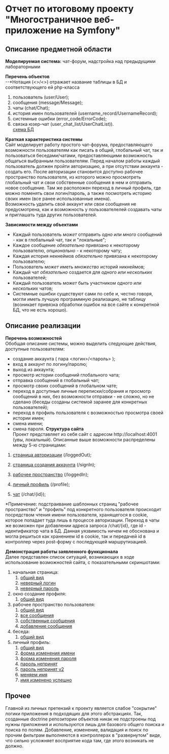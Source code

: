 # Отчет по итоговому проекту "Многостраничное веб-приложение на Symfony"  
## Описание предметной области  
**Моделируемая система:** чат-форум, надстройка над предыдущими лабораторными  
  
**Перечень объектов**  
--*Нотация (<>/<>) отражает название таблицы в БД и соответствующего ей php-класса
1. пользователь (user/User); 
2. сообщения (message/Message);
3. чаты (chat/Chat);
4. история имен пользователей (username_record/UsernameRecord);
5. системные ошибки (error_code/ErrorCode);
6. связка юзер-чат (user_chat_list/UserChatList)).  
[схема БД](https://github.com/AlShProgin/imageSource/blob/main/FinalProject_SS/FinalProjectDS.png)  
  
**Краткая характеристика системы**   
    Сайт моделирует работу простого чат-форума, предоставляющего возможности пользователям как писать в общий, глобальный чат, так и пользоваться беседами/чатами, предоставляющими возможность общаться выбранным пользователям. Перед началом работы каждый пользователь должен пройти авторизацию, а при отсутствии аккаунта - создать его. После авторизации становится доступно рабочее пространство пользователя, из которого можно просмотреть глобальный чат и свои собственные сообщения в нем и отправить новое сообщение. Там же расположен переход в личный профиль, где можно поменять свои логин/пароль, а также посмотреть историю своих имен (все ранее использованные имена).  
    Возможность удалить свой аккаунт или свои сообщения не предусмотрена, как и возможность у пользователелей создавать чаты и приглашать туда других пользователей.  
    
**Зависимости между объектами**  
+ Каждый пользователь *может* отправить *одно или много* сообщений - как в глобальный чат, так и "локальные";
+ Каждое сообщение *обязательно* привязано к некоторому пользователю, *опционально* - к некоторому чату;
+ Каждая история некнеймов *обязательно* привязана к некоторому пользователю;
+ Пользователь *может* иметь *множество* историй никнеймов;
+ Каждый чат *обязательно* создается для *одного или нескольких* пользователей;
+ Каждый пользователь *может* быть участником *одного или нескольких* чатов;
+ Системные ошибки существуют сами по себе и, честно говоря, могли иметь лучшую программную реализацию, не таблицу (возникает привязка обработки ошибок на все сайте к конкретной БД, что не есть хорошо).
## Описание реализации  
**Перечень возможностей**  
Обобщая описание системы, можно выделить следующие действия, доступные пользователям:  
+ создание аккаунта ( пара <логин>/<пароль> );
+ вход в аккаунт по логину/паролю;
+ выход из аккаунта;
+ просмотр истории сообщений глобального чата;
+ отправка сообщений в глобальный чат;
+ просмотр своих сообщений в глобальном чате;
+ переход в доступные личные переписки/собрания и просмотр сообщений в них, без возможности отправки - не сложно, но не сделано (беседы созданы системой заранее для конкретных пользователей);
+ переход в профиль пользователя с возможностью просмотра своей истории имен;
+ смена имени;
+ смена пароля.
**Структура сайта**  
Проект представляет из себя сайт с адресом http://localhost:4001 (увы, локальный). Описанные выше возможности распределены между 5-ю страницами:
1. [страница авторизации](https://github.com/AlShProgin/imageSource/blob/main/FinalProject_SS/1_StartingPage.png) (/loggedOut);

2. [страница создания аккаунта](https://github.com/AlShProgin/imageSource/blob/main/FinalProject_SS/4_SignInPage.png) (/signIn);

3. [рабочее пространство](https://github.com/AlShProgin/imageSource/blob/main/FinalProject_SS/5_UserWorkSpace.png) (/loggedIn);

4. [личный профиль](https://github.com/AlShProgin/imageSource/blob/main/FinalProject_SS/10_ProfileSettings.png) (/profile);

5. [чат](https://github.com/AlShProgin/imageSource/blob/main/FinalProject_SS/9_ChatMsgs.png) (/chat/{id}); 
 
\*Примечение: подстраивание шаблонных страниц "рабочее пространство" и "профиль" под конкретного пользователя происходит посредством чтения имени пользователя, хранящегося в cookie, которое попадает туда лишь в процессе авторизации. Переход в чаты же возможен при добавлении адреса запроса /chat/{id}, где id - идентификатор чата в БД. Данная уязвимость ничем не обоснована и могла решиться как хранением id в cookie, так и передачей id в контроллер через post-форму с последующей маршрутизацией. 
  
**Демонстрация работы заявленного функционала**  
Далее представлен список ситуаций, возникающих в ходе использование возможностей сайта, с показательными скриншотами:  
1. начальная страница:
    1. [общий вид](https://github.com/AlShProgin/imageSource/blob/main/FinalProject_SS/1_StartingPage.png)
    2. [неверный логин](https://github.com/AlShProgin/imageSource/blob/main/FinalProject_SS/2_LoginDenied.png)
    3. [неверный пароль](https://github.com/AlShProgin/imageSource/blob/main/FinalProject_SS/3_PasswordDenied.png)
2. окно создание профиля:
    1. [общий вид](https://github.com/AlShProgin/imageSource/blob/main/FinalProject_SS/4_SignInPage.png)
3. рабочее пространство пользователя:
    1. [общий вид](https://github.com/AlShProgin/imageSource/blob/main/FinalProject_SS/5_UserWorkSpace.png)
    1. [все сообщения](https://github.com/AlShProgin/imageSource/blob/main/FinalProject_SS/6_AllMsgs.png)
    2. [собственные сообщения](https://github.com/AlShProgin/imageSource/blob/main/FinalProject_SS/7_PersonalMsgs.png)
    3. [добавление сообщения](https://github.com/AlShProgin/imageSource/blob/main/FinalProject_SS/8_PostingMsg.png)
4. беседа:
    1. [общий вид](https://github.com/AlShProgin/imageSource/blob/main/FinalProject_SS/9_ChatMsgs.png)
5. личный профиль:
    1. [общий вид](https://github.com/AlShProgin/imageSource/blob/main/FinalProject_SS/10_ProfileSettings.png)
    2. [форма изменения имени](https://github.com/AlShProgin/imageSource/blob/main/FinalProject_SS/11_ChangingName.png)
    3. [форма изменения пароля](https://github.com/AlShProgin/imageSource/blob/main/FinalProject_SS/12_ChangingPassword.png)
    4. [пароль непринят](https://github.com/AlShProgin/imageSource/blob/main/FinalProject_SS/13_PswdChangeDenied.png)
    5. [пароль непринят v2](https://github.com/AlShProgin/imageSource/blob/main/FinalProject_SS/14_PswdChangeDenied2.png)
    6. [меняем имя](https://github.com/AlShProgin/imageSource/blob/main/FinalProject_SS/15_NameChange.png)
    7. [имя изменено успешно](https://github.com/AlShProgin/imageSource/blob/main/FinalProject_SS/16_NameChangeDone.png)  
  
## Прочее
Главной из личных претензий к проекту является слабое "сокрытие" логики приложения в подходящих для этого абстракциях. Так, созданные doctrine репозитории объектов никак не подстроены под нужны приложения и используются лишь для базового общего поиска и поиска по полям. Добавление, изменение, валидация и поиск по прочим фильтрам выполняются в контроллерах в "развернутом" виде, что сильно усложняет восприятие кода там, где этого возникать не должно.
